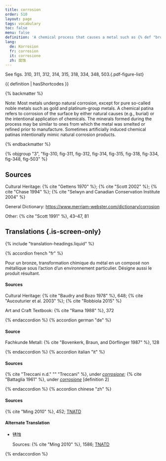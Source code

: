 ```yaml
---
title: corrosion
order: 510
layout: page
tags: vocabulary
toc: false
menu: false
definition: 'A chemical process that causes a metal such as {% def "bronze" %} to change from a metallic state into a chemically more stable mineral compound known as a corrosion product.'
lang:
  de: Korrosion
  fr: corrosion
  it: corrosione
  zh: 腐蚀
---
```


See figs. 310, 311, 312, 314, 315, 318, 334, 348, 503.{.pdf-figure-list}

{{ definition | hasShortcodes }}

{% backmatter %}

Note: Most metals undergo natural corrosion, except for pure so-called noble metals such as gold and platinum-group metals. A chemical patina refers to corrosion of the surface by either natural causes (e.g., burial) or the intentional application of chemicals. The minerals formed during the process may be similar to ones from which the metal was smelted or refined prior to manufacture. Sometimes artificially induced chemical patinas intentionally mimic natural corrosion products.

{% endbackmatter %}

{% objgroup "3", "fig-310, fig-311, fig-312, fig-314, fig-315, fig-318, fig-334, fig-348, fig-503" %}

## Sources

Cultural Heritage: {% cite "Gettens 1970" %}; {% cite "Scott 2002" %}; {% cite "Chase 1994" %}; {% cite "Selwyn and Canadian Conservation Institute 2004" %}

General Dictionary: <https://www.merriam-webster.com/dictionary/corrosion>

Other: {% cite "Scott 1991" %}, 43–47, 81

## Translations {.is-screen-only}

<div class="accordion">
{% include "translation-headings.liquid" %}

{% accordion french "fr" %}

Pour un bronze, transformation chimique du métal en un composé non métallique sous l’action d’un environnement particulier. Désigne aussi le produit résultant.

#### Sources

Cultural Heritage: {% cite "Baudry and Bozo 1978" %}, 648; {% cite "Aucouturier et al. 2003" %}; {% cite "Robbiola 2015" %}

Art and Craft Textbook: {% cite "Rama 1988" %}, 372

{% endaccordion %}
{% accordion german "de" %}

#### Source

Fachkunde Metall: {% cite "Bovenkerk, Braun, and Dörflinger 1987" %}, 128

{% endaccordion %}
{% accordion italian "it" %}

#### Sources

{% cite "Treccani n.d." "" "Treccani" %}, under [*corrosione*](http://www.treccani.it/vocabolario/corrosione); {% cite "Battaglia 1961" %}, under [*corrosione*](http://www.gdli.it/pdf_viewer/Scripts/pdf.js/web/viewer.asp?file=/PDF/GDLI03/GDLI_03_ocr_845.pdf&parola=corrosione) [definition 2]

{% endaccordion %}
{% accordion chinese "zh" %}

#### Sources

{% cite "Ming 2010" %}, 452; [TNATD](https://terms.naer.edu.tw/detail/655779/?index=2)

#### Alternate Translation

- <span lang="zh">锈蚀</span>

    Sources: {% cite "Ming 2010" %}, 1586; [TNATD](https://terms.naer.edu.tw/detail/175745/?index=10)

{% endaccordion %}

</div>
